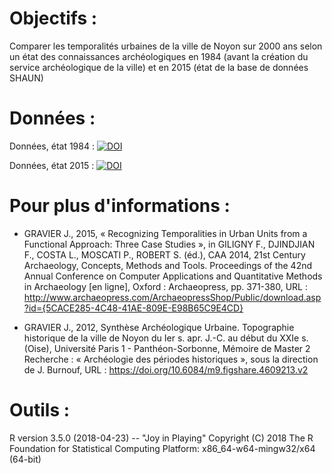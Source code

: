 # Objectifs : 
Comparer les temporalités urbaines de la ville de Noyon sur 2000 ans selon un état des connaissances archéologiques en 1984 (avant la création du service archéologique de la ville) et en 2015 (état de la base de données SHAUN)

# Données :
Données, état 1984 : 
[![DOI](https://zenodo.org/badge/doi/10.6084/m9.figshare.6506720.v2.svg)](https://doi.org/10.6084/m9.figshare.6506720.v2)


Données, état 2015 :
[![DOI](https://zenodo.org/badge/doi/10.6084/m9.figshare.5630326.svg)](https://doi.org/10.6084/m9.figshare.5630326)

# Pour plus d'informations :

- GRAVIER J., 2015, « Recognizing Temporalities in Urban Units from a Functional Approach: Three Case Studies », in GILIGNY F., DJINDJIAN F., COSTA L., MOSCATI P., ROBERT S. (éd.), CAA 2014, 21st Century Archaeology, Concepts, Methods and Tools. Proceedings of the 42nd Annual Conference on Computer Applications and Quantitative Methods in Archaeology [en ligne], Oxford : Archaeopress, pp. 371-380, URL : http://www.archaeopress.com/ArchaeopressShop/Public/download.asp?id={5CACE285-4C48-41AE-809E-E98B65C9E4CD}

- GRAVIER J., 2012, Synthèse Archéologique Urbaine. Topographie historique de la ville de Noyon du Ier s. apr. J.-C. au début du XXIe s. (Oise), Université Paris 1 - Panthéon-Sorbonne, Mémoire de Master 2 Recherche : « Archéologie des périodes historiques », sous la direction de J. Burnouf, URL : https://doi.org/10.6084/m9.figshare.4609213.v2

# Outils :
R version 3.5.0 (2018-04-23) -- "Joy in Playing"
Copyright (C) 2018 The R Foundation for Statistical Computing
Platform: x86_64-w64-mingw32/x64 (64-bit)
